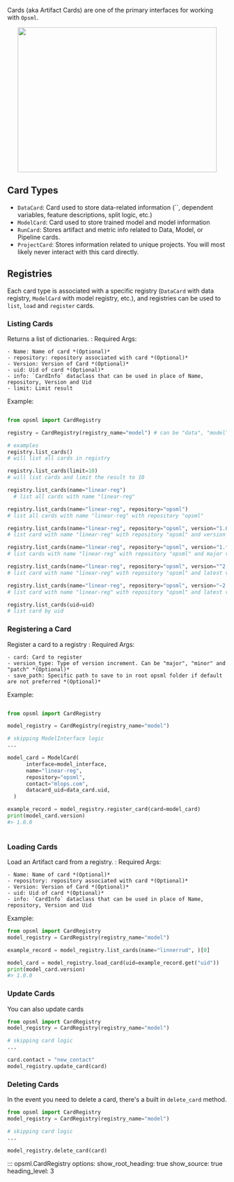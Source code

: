 Cards (aka Artifact Cards) are one of the primary interfaces for working with `Opsml`.

<p align="center">
  <img src="../../images/card-flow.png" width="457" height="332"/>
</p>

## Card Types

- `DataCard`: Card used to store data-related information (``, dependent variables, feature descriptions, split logic, etc.)
- `ModelCard`: Card used to store trained model and model information
- `RunCard`: Stores artifact and metric info related to Data, Model, or Pipeline cards.
- `ProjectCard`: Stores information related to unique projects. You will most likely never interact with this card directly.

## Registries

Each card type is associated with a specific registry (`DataCard` with data registry, `ModelCard` with model registry, etc.), and registries can be used to `list`, `load` and `register` cards.

### Listing Cards
Returns a list of dictionaries. 
: Required Args:
  
    - Name: Name of card *(Optional)*
    - repository: repository associated with card *(Optional)*
    - Version: Version of Card *(Optional)*
    - uid: Uid of card *(Optional)*
    - info: `CardInfo` dataclass that can be used in place of Name, repository, Version and Uid
    - limit: Limit result

  Example:

  ```python

  from opsml import CardRegistry

  registry = CardRegistry(registry_name="model") # can be "data", "model", "run", "pipeline

  # examples
  registry.list_cards() 
  # will list all cards in registry

  registry.list_cards(limit=10) 
  # will list cards and limit the result to 10
  
  registry.list_cards(name="linear-reg")
    # list all cards with name "linear-reg"
  
  registry.list_cards(name="linear-reg", repository="opsml") 
  # list all cards with name "linear-reg" with repository "opsml"
  
  registry.list_cards(name="linear-reg", repository="opsml", version="1.0.0") 
  # list card with name "linear-reg" with repository "opsml" and version 1.0.0

  registry.list_cards(name="linear-reg", repository="opsml", version="1.*.*") 
  # list cards with name "linear-reg" with repository "opsml" and major version of "1"

  registry.list_cards(name="linear-reg", repository="opsml", version="^2.3.4") 
  # list card with name "linear-reg" with repository "opsml" and latest version < 3.0.0

  registry.list_cards(name="linear-reg", repository="opsml", version="~2.3.4") 
  # list card with name "linear-reg" with repository "opsml" and latest version < 2.4.0

  registry.list_cards(uid=uid)
  # list card by uid
  ```

### Registering a Card
Register a card to a registry 
: Required Args:
  
    - card: Card to register
    - version_type: Type of version increment. Can be "major", "minor" and "patch" *(Optional)*
    - save_path: Specific path to save to in root opsml folder if default are not preferred *(Optional)*


Example:

```python hl_lines="1 3 16"

from opsml import CardRegistry

model_registry = CardRegistry(registry_name="model")

# skipping ModelInterface logic
...

model_card = ModelCard(
      interface=model_interface,
      name="linear-reg",
      repository="opsml",
      contact="mlops.com",
      datacard_uid=data_card.uid,
  )

example_record = model_registry.register_card(card=model_card)
print(model_card.version)
#> 1.0.0
  
```

### Loading Cards
Load an Artifact card from a registry. 
: Required Args:
  
    - Name: Name of card *(Optional)*
    - repository: repository associated with card *(Optional)*
    - Version: Version of Card *(Optional)*
    - uid: Uid of card *(Optional)*
    - info: `CardInfo` dataclass that can be used in place of Name, repository, Version and Uid

Example:

```python hl_lines="1-2 6"
from opsml import CardRegistry
model_registry = CardRegistry(registry_name="model")

example_record = model_registry.list_cards(name="linnerrud", )[0]

model_card = model_registry.load_card(uid=example_record.get("uid"))
print(model_card.version)
#> 1.0.0
```

### Update Cards

You can also update cards

```python hl_lines="8"
from opsml import CardRegistry
model_registry = CardRegistry(registry_name="model")

# skipping card logic
...

card.contact = "new_contact"
model_registry.update_card(card)
```


### Deleting Cards

In the event you need to delete a card, there's a built in `delete_card` method.

```python hl_lines="7"
from opsml import CardRegistry
model_registry = CardRegistry(registry_name="model")

# skipping card logic
...

model_registry.delete_card(card)
```

::: opsml.CardRegistry
    options:
        show_root_heading: true
        show_source: true
        heading_level: 3